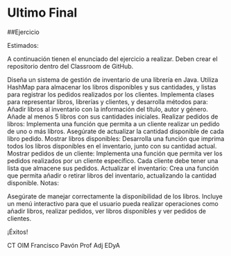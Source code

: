 # Ultimo Final

##Ejercicio 

Estimados:

A continuación tienen el enunciado del ejercicio a realizar. Deben crear el repositorio dentro del Classroom de GitHub.

Diseña un sistema de gestión de inventario de una librería en Java. Utiliza HashMap para almacenar los libros disponibles y sus cantidades, y listas para registrar los pedidos realizados por los clientes.
Implementa clases para representar libros, librerías y clientes, y desarrolla métodos para:
Añadir libros al inventario con la información del título, autor y género. Añade al menos 5 libros con sus cantidades iniciales.
Realizar pedidos de libros: Implementa una función que permita a un cliente realizar un pedido de uno o más libros. Asegúrate de actualizar la cantidad disponible de cada libro pedido.
Mostrar libros disponibles: Desarrolla una función que imprima todos los libros disponibles en el inventario, junto con su cantidad actual.
Mostrar pedidos de un cliente: Implementa una función que permita ver los pedidos realizados por un cliente específico. Cada cliente debe tener una lista que almacene sus pedidos.
Actualizar el inventario: Crea una función que permita añadir o retirar libros del inventario, actualizando la cantidad disponible.
Notas:

Asegúrate de manejar correctamente la disponibilidad de los libros.
Incluye un menú interactivo para que el usuario pueda realizar operaciones como añadir libros, realizar pedidos, ver libros disponibles y ver pedidos de clientes.


¡Éxitos!

CT OIM Francisco Pavón
Prof Adj EDyA